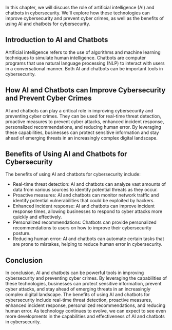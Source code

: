

In this chapter, we will discuss the role of artificial intelligence (AI) and chatbots in cybersecurity. We'll explore how these technologies can improve cybersecurity and prevent cyber crimes, as well as the benefits of using AI and chatbots for cybersecurity.

Introduction to AI and Chatbots
-------------------------------

Artificial intelligence refers to the use of algorithms and machine learning techniques to simulate human intelligence. Chatbots are computer programs that use natural language processing (NLP) to interact with users in a conversational manner. Both AI and chatbots can be important tools in cybersecurity.

How AI and Chatbots can Improve Cybersecurity and Prevent Cyber Crimes
----------------------------------------------------------------------

AI and chatbots can play a critical role in improving cybersecurity and preventing cyber crimes. They can be used for real-time threat detection, proactive measures to prevent cyber attacks, enhanced incident response, personalized recommendations, and reducing human error. By leveraging these capabilities, businesses can protect sensitive information and stay ahead of emerging threats in an increasingly complex digital landscape.

Benefits of Using AI and Chatbots for Cybersecurity
---------------------------------------------------

The benefits of using AI and chatbots for cybersecurity include:

* Real-time threat detection: AI and chatbots can analyze vast amounts of data from various sources to identify potential threats as they occur.
* Proactive measures: AI and chatbots can monitor network traffic and identify potential vulnerabilities that could be exploited by hackers.
* Enhanced incident response: AI and chatbots can improve incident response times, allowing businesses to respond to cyber attacks more quickly and effectively.
* Personalized recommendations: Chatbots can provide personalized recommendations to users on how to improve their cybersecurity posture.
* Reducing human error: AI and chatbots can automate certain tasks that are prone to mistakes, helping to reduce human error in cybersecurity.

Conclusion
----------

In conclusion, AI and chatbots can be powerful tools in improving cybersecurity and preventing cyber crimes. By leveraging the capabilities of these technologies, businesses can protect sensitive information, prevent cyber attacks, and stay ahead of emerging threats in an increasingly complex digital landscape. The benefits of using AI and chatbots for cybersecurity include real-time threat detection, proactive measures, enhanced incident response, personalized recommendations, and reducing human error. As technology continues to evolve, we can expect to see even more developments in the capabilities and effectiveness of AI and chatbots in cybersecurity.
